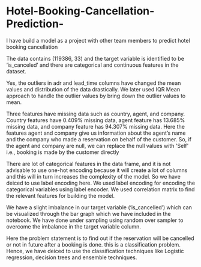# Hotel-Booking-Cancellation-Prediction-
I have build a model as a project with other team members to predict hotel booking cancellation  

The data contains (119386, 33) and the target variable is identified to be ‘is_canceled’ and there are categorical and continuous features in the dataset.

Yes, the outliers in adr and lead_time columns have changed the mean values and distribution of the data drastically. We later used IQR Mean approach to handle the outlier values by bring down the outlier values to mean.

Three features have missing data such as country, agent, and company. Country features have 0.409% missing data, agent feature has 13.685% missing data, and company feature has 94.307% missing data. Here the features agent and company give us information about the agent’s name and the company who made a reservation on behalf of the customer. So, if the agent and company are null, we can replace the null values with 'Self' i.e., booking is made by the customer directly

There are lot of categorical features in the data frame, and it is not advisable to use one-hot encoding because it will create a lot of columns and this will in turn increases the complexity of the model. So we have deiced to use label encoding here. We used label encoding for encoding the categorical variables using label encoder. We used correlation matrix to find the relevant features for building the model.

We have a slight imbalance in our target variable (‘is_cancelled’) which can be visualized through the bar graph which we have included in the notebook. We have done under sampling using random over sampler to overcome the imbalance in the target variable column.

Here the problem statement is to find out if the reservation will be cancelled or not in future after a booking is done. this is a classification problem. Hence, we have deiced to use the classification techniques like Logistic regression, decision trees and ensemble techniques.
